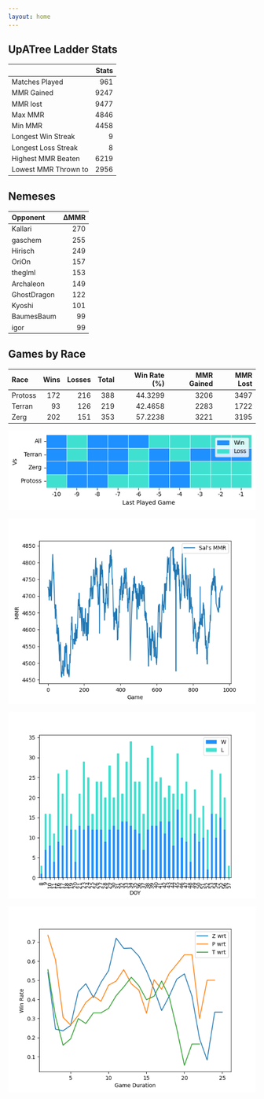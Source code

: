 ```yaml
---
layout: home
---
```


## UpATree Ladder Stats

|                      |   Stats |
|:---------------------|--------:|
| Matches Played       |     961 |
| MMR Gained           |    9247 |
| MMR lost             |    9477 |
| Max MMR              |    4846 |
| Min MMR              |    4458 |
| Longest Win Streak   |       9 |
| Longest Loss Streak  |       8 |
| Highest MMR Beaten   |    6219 |
| Lowest MMR Thrown to |    2956 |

## Nemeses

| Opponent    |   ΔMMR |
|:------------|-------:|
| Kallari     |    270 |
| gaschem     |    255 |
| Hirisch     |    249 |
| OriOn       |    157 |
| theglml     |    153 |
| Archaleon   |    149 |
| GhostDragon |    122 |
| Kyoshi      |    101 |
| BaumesBaum  |     99 |
| igor        |     99 |

## Games by Race

| Race    |   Wins |   Losses |   Total |   Win Rate (%) |   MMR Gained |   MMR Lost |
|:--------|-------:|---------:|--------:|---------------:|-------------:|-----------:|
| Protoss |    172 |      216 |     388 |        44.3299 |         3206 |       3497 |
| Terran  |     93 |      126 |     219 |        42.4658 |         2283 |       1722 |
| Zerg    |    202 |      151 |     353 |        57.2238 |         3221 |       3195 |

![Games by Race](./assets/gm_hist.png)

![Sal's MMR](./assets/MMR.png)

![Daily Stats](./assets/daily.png)

![Win Rate vs Time](./assets/r_wrt.png)

